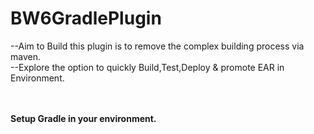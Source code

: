 # BW6GradlePlugin
--Aim to Build this plugin is to remove the complex building process via maven.<br>
--Explore the option to quickly Build,Test,Deploy & promote EAR in Environment.

<br>
<br>
<b>Setup Gradle in your environment.</b>
